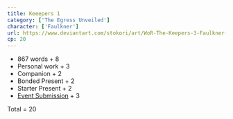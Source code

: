 ```yaml
---
title: Keeepers 1
category: ['The Egress Unveiled']
character: ['Faulkner']
url: https://www.deviantart.com/stokori/art/WoR-The-Keepers-3-Faulkner-1127754932
cp: 20
---
```


- 867 words + 8
- Personal work + 3
- Companion + 2
- Bonded Present + 2
- Starter Present + 2
- [Event Submission](https://wor-keeper.com/submissions/view/25817) + 3

Total = 20